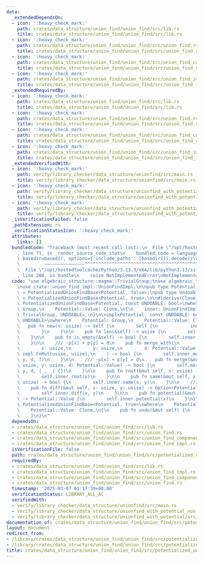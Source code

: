 ```yaml
---
data:
  _extendedDependsOn:
  - icon: ':heavy_check_mark:'
    path: crates/data_structure/union_find/union_find/src/lib.rs
    title: crates/data_structure/union_find/union_find/src/lib.rs
  - icon: ':heavy_check_mark:'
    path: crates/data_structure/union_find/union_find/src/union_find.rs
    title: crates/data_structure/union_find/union_find/src/union_find.rs
  - icon: ':heavy_check_mark:'
    path: crates/data_structure/union_find/union_find/src/union_find_component_sum.rs
    title: crates/data_structure/union_find/union_find/src/union_find_component_sum.rs
  - icon: ':heavy_check_mark:'
    path: crates/data_structure/union_find/union_find/src/union_find_impl.rs
    title: crates/data_structure/union_find/union_find/src/union_find_impl.rs
  _extendedRequiredBy:
  - icon: ':heavy_check_mark:'
    path: crates/data_structure/union_find/union_find/src/lib.rs
    title: crates/data_structure/union_find/union_find/src/lib.rs
  - icon: ':heavy_check_mark:'
    path: crates/data_structure/union_find/union_find/src/union_find.rs
    title: crates/data_structure/union_find/union_find/src/union_find.rs
  - icon: ':heavy_check_mark:'
    path: crates/data_structure/union_find/union_find/src/union_find_component_sum.rs
    title: crates/data_structure/union_find/union_find/src/union_find_component_sum.rs
  - icon: ':heavy_check_mark:'
    path: crates/data_structure/union_find/union_find/src/union_find_impl.rs
    title: crates/data_structure/union_find/union_find/src/union_find_impl.rs
  _extendedVerifiedWith:
  - icon: ':heavy_check_mark:'
    path: verify/library_checker/data_structure/unionfind/src/main.rs
    title: verify/library_checker/data_structure/unionfind/src/main.rs
  - icon: ':heavy_check_mark:'
    path: verify/library_checker/data_structure/unionfind_with_potential/src/main.rs
    title: verify/library_checker/data_structure/unionfind_with_potential/src/main.rs
  - icon: ':heavy_check_mark:'
    path: verify/library_checker/data_structure/unionfind_with_potential_non_commutative_group/src/main.rs
    title: verify/library_checker/data_structure/unionfind_with_potential_non_commutative_group/src/main.rs
  _isVerificationFailed: false
  _pathExtension: rs
  _verificationStatusIcon: ':heavy_check_mark:'
  attributes:
    links: []
  bundledCode: "Traceback (most recent call last):\n  File \"/opt/hostedtoolcache/Python/3.13.3/x64/lib/python3.13/site-packages/onlinejudge_verify/documentation/build.py\"\
    , line 71, in _render_source_code_stat\n    bundled_code = language.bundle(stat.path,\
    \ basedir=basedir, options={'include_paths': [basedir]}).decode()\n          \
    \         ~~~~~~~~~~~~~~~^^^^^^^^^^^^^^^^^^^^^^^^^^^^^^^^^^^^^^^^^^^^^^^^^^^^^^^^^^^^^^^^^^\n\
    \  File \"/opt/hostedtoolcache/Python/3.13.3/x64/lib/python3.13/site-packages/onlinejudge_verify/languages/rust.py\"\
    , line 288, in bundle\n    raise NotImplementedError\nNotImplementedError\n"
  code: "use algebraic_structure::magma::TrivialGroup;\nuse algebraic_traits::Group;\n\
    \nuse crate::union_find_impl::UnionFindImpl;\n\npub type PotentializedUnionFind<Potential>\
    \ = PotentializedUnionFindBase<Potential, false>;\npub type UndoablePotentializedUnionFind<Potential>\
    \ = PotentializedUnionFindBase<Potential, true>;\n\n#[derive(Clone)]\npub struct\
    \ PotentializedUnionFindBase<Potential, const UNDOABLE: bool>\nwhere\n    Potential:\
    \ Group,\n    Potential::Value: Clone,\n{\n    inner: UnionFindImpl<Potential,\
    \ TrivialGroup, UNDOABLE>,\n}\n\nimpl<Potential, const UNDOABLE: bool> PotentializedUnionFindBase<Potential,\
    \ UNDOABLE>\nwhere\n    Potential: Group,\n    Potential::Value: Clone,\n{\n \
    \   pub fn new(n: usize) -> Self {\n        Self {\n            inner: UnionFindImpl::new(n),\n\
    \        }\n    }\n\n    pub fn len(&self) -> usize {\n        self.inner.len()\n\
    \    }\n\n    pub fn is_empty(&self) -> bool {\n        self.inner.is_empty()\n\
    \    }\n\n    /// -p[x] + p[y] = d\n    pub fn merge_with(\n        &mut self,\n\
    \        x: usize,\n        y: usize,\n        d: Potential::Value,\n        f:\
    \ impl FnMut(usize, usize),\n    ) -> bool {\n        self.inner.merge_with(x,\
    \ y, d, f)\n    }\n\n    /// -p[x] + p[y] = d\n    pub fn merge(&mut self, x:\
    \ usize, y: usize, d: Potential::Value) -> bool {\n        self.merge_with(x,\
    \ y, d, |_, _| {})\n    }\n\n    pub fn root(&mut self, x: usize) -> usize {\n\
    \        self.inner.root(x)\n    }\n\n    pub fn same(&mut self, x: usize, y:\
    \ usize) -> bool {\n        self.inner.same(x, y)\n    }\n\n    /// -p[x] + p[y]\n\
    \    pub fn diff(&mut self, x: usize, y: usize) -> Option<Potential::Value> {\n\
    \        self.inner.diff(x, y)\n    }\n\n    pub fn potential(&mut self, x: usize)\
    \ -> Potential::Value {\n        self.inner.potential(x)\n    }\n}\n\nimpl<Potential>\
    \ PotentializedUnionFindBase<Potential, true>\nwhere\n    Potential: Group,\n\
    \    Potential::Value: Clone,\n{\n    pub fn undo(&mut self) {\n        self.inner.undo();\n\
    \    }\n}\n"
  dependsOn:
  - crates/data_structure/union_find/union_find/src/lib.rs
  - crates/data_structure/union_find/union_find/src/union_find.rs
  - crates/data_structure/union_find/union_find/src/union_find_component_sum.rs
  - crates/data_structure/union_find/union_find/src/union_find_impl.rs
  isVerificationFile: false
  path: crates/data_structure/union_find/union_find/src/potentialized_union_find.rs
  requiredBy:
  - crates/data_structure/union_find/union_find/src/lib.rs
  - crates/data_structure/union_find/union_find/src/union_find_impl.rs
  - crates/data_structure/union_find/union_find/src/union_find_component_sum.rs
  - crates/data_structure/union_find/union_find/src/union_find.rs
  timestamp: '2025-03-07 01:17:39+00:00'
  verificationStatus: LIBRARY_ALL_AC
  verifiedWith:
  - verify/library_checker/data_structure/unionfind/src/main.rs
  - verify/library_checker/data_structure/unionfind_with_potential_non_commutative_group/src/main.rs
  - verify/library_checker/data_structure/unionfind_with_potential/src/main.rs
documentation_of: crates/data_structure/union_find/union_find/src/potentialized_union_find.rs
layout: document
redirect_from:
- /library/crates/data_structure/union_find/union_find/src/potentialized_union_find.rs
- /library/crates/data_structure/union_find/union_find/src/potentialized_union_find.rs.html
title: crates/data_structure/union_find/union_find/src/potentialized_union_find.rs
---
```

